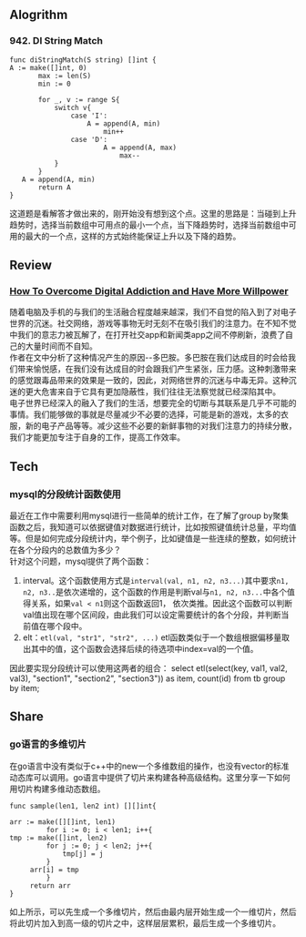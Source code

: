 ## Alogrithm
### 942. DI String Match
```
func diStringMatch(S string) []int {
A := make([]int, 0)
       max := len(S)
       min := 0

       for _, v := range S{
           switch v{
               case 'I':
                   A = append(A, min)
                       min++
               case 'D':
                       A = append(A, max)
                           max--
           }
       }
   A = append(A, min)
       return A
}
```
这道题是看解答才做出来的，刚开始没有想到这个点。这里的思路是：当碰到上升趋势时，选择当前数组中可用点的最小一个点，当下降趋势时，选择当前数组中可用的最大的一个点，这样的方式始终能保证上升以及下降的趋势。
## Review
### [How To Overcome Digital Addiction and Have More Willpower](https://www.freecodecamp.org/news/how-to-overcome-digital-addiction-and-have-more-willpower/)
随着电脑及手机的与我们的生活融合程度越来越深，我们不自觉的陷入到了对电子世界的沉迷。社交网络，游戏等事物无时无刻不在吸引我们的注意力。在不知不觉中我们的意志力被瓦解了，在打开社交app和新闻类app之间不停刷新，浪费了自己的大量时间而不自知。</br>
作者在文中分析了这种情况产生的原因--多巴胺。多巴胺在我们达成目的时会给我们带来愉悦感，在我们没有达成目的时会跟我们产生紧张，压力感。这种刺激带来的感觉跟毒品带来的效果是一致的，因此，对网络世界的沉迷与中毒无异。这种沉迷的更大危害来自于它具有更加隐蔽性，我们往往无法察觉就已经深陷其中。</br>
电子世界已经深入的融入了我们的生活，想要完全的切断与其联系是几乎不可能的事情。我们能够做的事就是尽量减少不必要的选择，可能是新的游戏，太多的衣服，新的电子产品等等。减少这些不必要的新鲜事物的对我们注意力的持续分散，我们才能更加专注于自身的工作，提高工作效率。
## Tech
### mysql的分段统计函数使用
最近在工作中需要利用mysql进行一些简单的统计工作，在了解了group by聚集函数之后，我知道可以依据键值对数据进行统计，比如按照键值统计总量，平均值等。但是如何完成分段统计内，举个例子，比如键值是一些连续的整数，如何统计在各个分段内的总数值为多少？</br>
针对这个问题，mysql提供了两个函数：
1. interval。这个函数使用方式是`interval(val, n1, n2, n3...)`其中要求`n1, n2, n3..`是依次递增的，这个函数的作用是判断val与`n1, n2, n3...`中各个值得关系，如果`val < n1`则这个函数返回1， 依次类推。因此这个函数可以判断val值出现在哪个区间段，由此我们可以设定需要统计的各个分段，并判断当前值在哪个段中。
2. elt：`etl(val, "str1", "str2", ...)` etl函数类似于一个数组根据偏移量取出其中的值，这个函数会选择后续的待选项中index=val的一个值。

因此要实现分段统计可以使用这两者的组合：
select etl(select(key, val1, val2, val3), "section1", "section2", "section3")) as item, count(id) from tb group by item;

## Share
### go语言的多维切片
在go语言中没有类似于c++中的new一个多维数组的操作，也没有vector的标准动态库可以调用。go语言中提供了切片来构建各种高级结构。这里分享一下如何用切片构建多维动态数组。
```
func sample(len1, len2 int) [][]int{

arr := make([][]int, len1)
         for i := 0; i < len1; i++{
tmp := make([]int, len2)
         for j := 0; j < len2; j++{
             tmp[j] = j
         }
     arr[i] = tmp
         }
     return arr
}
```
如上所示，可以先生成一个多维切片，然后由最内层开始生成一个一维切片，然后将此切片加入到高一级的切片之中，这样层层累积，最后生成一个多维切片。
